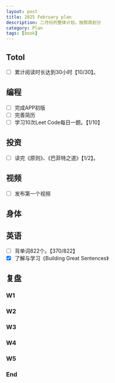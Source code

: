 ```yaml
---
layout: post
title: 2025 February plan
description: 二月份的整体计划，按照周划分
category: Plan
tags: [book]
---
```


## Totol

- [ ] 累计阅读时长达到30小时【10/30】。

## 编程

- [ ] 完成APP初版
- [ ] 完善简历
- [ ] 学习10次Leet Code每日一题。【1/10】

## 投资

- [ ] 读完《原则》、《巴菲特之道》【1/2】。

## 视频

- [ ] 发布第一个视频

## 身体

## 英语

- [ ] 背单词822个。【370/822】
- [x] 了解与学习《Building Great Sentences》

## 复盘

### W1

### W2

### W3

### W4

### W5

### End
